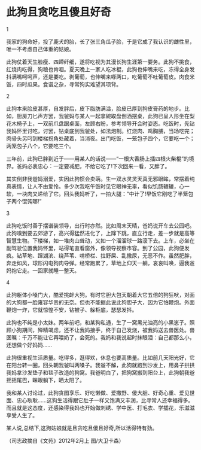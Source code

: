 # 此狗且贪吃且傻且好奇

1 

我家的狗命好，投了鹿犬的胎，长了张三角瓜子脸，于是它成了我认识的雌性里，唯一不考虑自己体重的姑娘。 

此狗仗着天生脸瘦、四蹄纤细，遂将吃视为其漫长狗生涯第一要务。此狗不挑食，红烧肉吃得，狗粮也肯咽。夏天晚上一家人吃冰棍，此狗也伸嘴来吃，冻得全身发抖满嘴呵呵声，还是要吃。剥葡萄，也伸嘴来啄两口，吃葡萄不吐葡萄皮。肉食米饭，四时瓜果。食谱之杂，寻常狗实难望其项背。 

2 

此狗本来脸皮甚厚，自发胖后，皮下脂肪满溢，脸皮已厚到狗皮膏药的地步。比如，厨房刀匕声方罢，我爸妈与某人一起拿碗取盘倒酒摆桌，此狗已呈人形坐在梨花木椅子上，一双前爪盘踞桌面，左顾右盼，参考领导开会时姿态。吃饭时，先钻我妈怀里讨吃，讨罢，钻桌底到我爸处，如法炮制。红烧肉、鸡胸脯，当场吃完；肉骨头另叼到楼梯拐角处藏着，当消夜。出门吃饭，一笼包子四个，它要吃一个；两笼包子八个，它要吃三个。 

三年前，此狗已胖到近于——用某人的话说——“一根大香肠上插四根火柴棍”的境界。爸妈必表忠心：一定要减肥，不给它吃了!下次回来一看，又胖了。 

其实倒非我爸妈溺爱，实因此狗惯会卖萌。生一双水灵灵天真无邪眼眸，常摆着纯真表情，让人不由爱怜。多少次我吃午饭时见它眼神无辜，看似饥肠辘辘，心一软，一块肉又递给了它。回头我妈听了，一拍大腿：“中计了!早饭它刚吃了半笼包子两个馄饨哪!” 

3 

此狗吃饭时善于摆谱装领导，出行时亦然。比如周末天晴，爸妈说开车去公园吧。此狗嗅到要去郊游了，高兴得猛然进化了，上蹿下跳，直立行走，差一步就是高等智慧生物。下楼梯，如一堆肉山耸动，又如一个溜溜球一路滚下去。上车，必坐在副驾驶位置我妈怀里，站得笔直看窗外，像领导视察市容。到了公园，此狗便发疯。钻草地、蹿湖滨、绕芦苇、啃桥栏、拉野屎、乱撒尿，无恶不作。虽然肥胖，奔走如风，球形闪电狗肉导弹。经常跑累了，草地上仰天一躺，哀哀叫唤，逼我爸妈抱它走。一回家就睡一整天。 

4 

此狗躯体小嗓门大，酷爱挑衅大狗。有时它胆大包天朝着大它五倍的狗狂吠，对面的大狗都一脸雍容华贵的无奈。但也不能据此说此狗胆子大，因为它怕鞭炮。外面鞭炮一炸，它就惊惶不安，钻被子、躲柜底，瑟瑟发抖。 

此狗也不纯是小太妹。两年前吧，和某狗私通，生了一窝黑光油亮的小黑崽子。照顾小狗期间，殚精竭虑，还不让我妈接手，终于自己发烧，被我妈送去兽医处。兽医嘱：千万不能让它再喂奶了，会死的。我妈和我说起时抹眼泪：自己都那么小，还想做个好妈妈…… 

此狗很重视生活质量。吃得多，逛得欢，休息也要高质量。比如前几天阳光好，它在阳台转一圈，回头朝我爸叫两嗓子。我爸不解，此狗就跑到沙发上，用鼻子拱拱我妈拿沙发垫子和毯子改造的狗窝。我爸明白了，把狗窝搬到阳台上，此狗朝我爸摇摇尾巴，眯眼躺下，晒太阳了。 

我和某人讨论过，此狗贪图享乐、好吃懒做、爱撒野、傻大胆、好奇心重、爱见世面、忠心耿耿……这狗生活得跟它肚子一样又饱满又丰润，比寻常人还幸福得多。而且就是这态度，还感染得我妈也开始做刺绣、学中医、打毛衣、学插花，乐滋滋享受人生了。 

某人说,总结下,这狗姑娘就是且贪吃且傻且好奇,所以活得特有劲。 

（司志政摘自《文苑》2012年2月上 图/大卫卡森）
